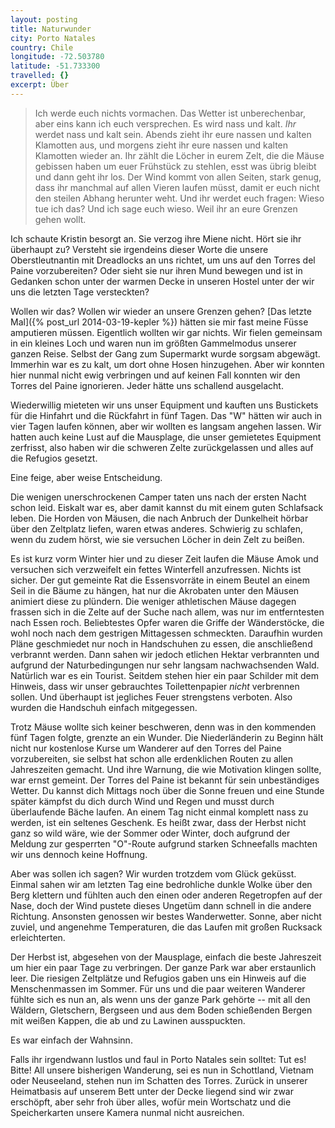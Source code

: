 ```yaml
---
layout: posting
title: Naturwunder
city: Porto Natales
country: Chile
longitude: -72.503780
latitude: -51.733300
travelled: {}
excerpt: Über 
---
```


> Ich werde euch nichts vormachen. Das Wetter ist unberechenbar, aber eins kann ich euch versprechen. Es wird nass und kalt. *Ihr* werdet nass und kalt sein. Abends zieht ihr eure nassen und kalten Klamotten aus, und morgens zieht ihr eure nassen und kalten Klamotten wieder an. Ihr zählt die Löcher in eurem Zelt, die die Mäuse gebissen haben um euer Frühstück zu stehlen, esst was übrig bleibt und dann geht ihr los. Der Wind kommt von allen Seiten, stark genug, dass ihr manchmal auf allen Vieren laufen müsst, damit er euch nicht den steilen Abhang herunter weht. Und ihr werdet euch fragen: Wieso tue ich das? Und ich sage euch wieso. Weil ihr an eure Grenzen gehen wollt.

Ich schaute Kristin besorgt an. Sie verzog ihre Miene nicht. Hört sie ihr überhaupt zu? Versteht sie irgendeins dieser Worte die unsere Oberstleutnantin mit Dreadlocks an uns richtet, um uns auf den Torres del Paine vorzubereiten? Oder sieht sie nur ihren Mund bewegen und ist in Gedanken schon unter der warmen Decke in unseren Hostel unter der wir uns die letzten Tage versteckten?

Wollen wir das? Wollen wir wieder an unsere Grenzen gehen? [Das letzte Mal]({% post_url 2014-03-19-kepler %}) hätten sie mir fast meine Füsse amputieren müssen. Eigentlich wollten wir gar nichts. Wir fielen gemeinsam in ein kleines Loch und waren nun im größten Gammelmodus unserer ganzen Reise. Selbst der Gang zum Supermarkt wurde sorgsam abgewägt. Immerhin war es zu kalt, um dort ohne Hosen hinzugehen. Aber wir konnten hier nunmal nicht ewig verbringen und auf keinen Fall konnten wir den Torres del Paine ignorieren. Jeder hätte uns schallend ausgelacht.

Wiederwillig mieteten wir uns unser Equipment und kauften uns Bustickets für die Hinfahrt und die Rückfahrt in fünf Tagen. Das "W" hätten wir auch in vier Tagen laufen können, aber wir wollten es langsam angehen lassen. Wir hatten auch keine Lust auf die Mausplage, die unser gemietetes Equipment zerfrisst, also haben wir die schweren Zelte zurückgelassen und alles auf die Refugios gesetzt.

Eine feige, aber weise Entscheidung. 

Die wenigen unerschrockenen Camper taten uns nach der ersten Nacht schon leid. Eiskalt war es, aber damit kannst du mit einem guten Schlafsack leben. Die Horden von Mäusen, die nach Anbruch der Dunkelheit hörbar über den Zeltplatz liefen, waren etwas anderes. Schwierig zu schlafen, wenn du zudem hörst, wie sie versuchen Löcher in dein Zelt zu beißen.

Es ist kurz vorm Winter hier und zu dieser Zeit laufen die Mäuse Amok und versuchen sich verzweifelt ein fettes Winterfell anzufressen. Nichts ist sicher. Der gut gemeinte Rat die Essensvorräte in einem Beutel an einem Seil in die Bäume zu hängen, hat nur die Akrobaten unter den Mäusen animiert diese zu plündern. Die weniger athletischen Mäuse dagegen frassen sich in die Zelte auf der Suche nach allem, was nur im entferntesten nach Essen roch. Beliebtestes Opfer waren die Griffe der Wänderstöcke, die wohl noch nach dem gestrigen Mittagessen schmeckten. Daraufhin wurden Pläne geschmiedet nur noch in Handschuhen zu essen, die anschließend verbrannt werden. Dann sahen wir jedoch etlichen Hektar verbrannten und aufgrund der Naturbedingungen nur sehr langsam nachwachsenden Wald. Natürlich war es ein Tourist. Seitdem stehen hier ein paar Schilder mit dem Hinweis, dass wir unser gebrauchtes Toilettenpapier _nicht_ verbrennen sollen. Und überhaupt ist jegliches Feuer strengstens verboten. Also wurden die Handschuh einfach mitgegessen.

Trotz Mäuse wollte sich keiner beschweren, denn was in den kommenden fünf Tagen folgte, grenzte an ein Wunder. Die Niederländerin zu Beginn hält nicht nur kostenlose Kurse um Wanderer auf den Torres del Paine vorzubereiten, sie selbst hat schon alle erdenklichen Routen zu allen Jahreszeiten gemacht. Und ihre Warnung, die wie Motivation klingen sollte, war ernst gemeint. Der Torres del Paine ist bekannt für sein unbeständiges Wetter. Du kannst dich Mittags noch über die Sonne freuen und eine Stunde später kämpfst du dich durch Wind und Regen und musst durch überlaufende Bäche laufen. An einem Tag nicht einmal komplett nass zu werden, ist ein seltenes Geschenk. Es heißt zwar, dass der Herbst nicht ganz so wild wäre, wie der Sommer oder Winter, doch aufgrund der Meldung zur gesperrten "O"-Route aufgrund starken Schneefalls machten wir uns dennoch keine Hoffnung.

Aber was sollen ich sagen? Wir wurden trotzdem vom Glück geküsst. Einmal sahen wir am letzten Tag eine bedrohliche dunkle Wolke über den Berg klettern und fühlten auch den einen oder anderen Regetropfen auf der Nase, doch der Wind pustete dieses Ungetüm dann schnell in die andere Richtung. Ansonsten genossen wir bestes Wanderwetter. Sonne, aber nicht zuviel, und angenehme Temperaturen, die das Laufen mit großen Rucksack erleichterten.

Der Herbst ist, abgesehen von der Mausplage, einfach die beste Jahreszeit um hier ein paar Tage zu verbringen. Der ganze Park war aber erstaunlich leer. Die riesigen Zeltplätze und Refugios gaben uns ein Hinweis auf die Menschenmassen im Sommer. Für uns und die paar weiteren Wanderer fühlte sich es nun an, als wenn uns der ganze Park gehörte -- mit all den Wäldern, Gletschern, Bergseen und aus dem Boden schießenden Bergen mit weißen Kappen, die ab und zu Lawinen ausspuckten. 

Es war einfach der Wahnsinn. 

Falls ihr irgendwann lustlos und faul in Porto Natales sein solltet: Tut es! Bitte! All unsere bisherigen Wanderung, sei es nun in Schottland, Vietnam oder Neuseeland, stehen nun im Schatten des Torres. Zurück in unserer Heimatbasis auf unserem Bett unter der Decke liegend sind wir zwar erschöpft, aber sehr froh über alles, wofür mein Wortschatz und die Speicherkarten unsere Kamera nunmal nicht ausreichen. 
